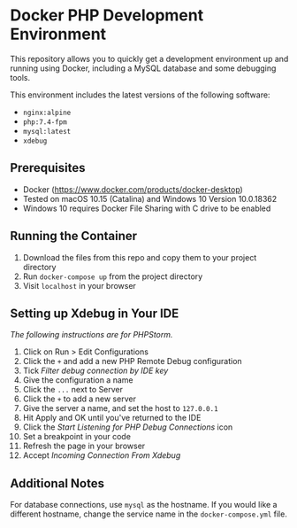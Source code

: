 # Docker PHP Development Environment

This repository allows you to quickly get a development environment up and running using Docker, including a MySQL database and some debugging tools.

This environment includes the latest versions of the following software:

- `nginx:alpine`
- `php:7.4-fpm`
- `mysql:latest`
- `xdebug`

## Prerequisites

 - Docker (https://www.docker.com/products/docker-desktop)
 - Tested on macOS 10.15 (Catalina) and Windows 10 Version 10.0.18362
 - Windows 10 requires Docker File Sharing with C drive to be enabled

## Running the Container

1. Download the files from this repo and copy them to your project directory
2. Run `docker-compose up` from the project directory
3. Visit `localhost` in your browser

## Setting up Xdebug in Your IDE

_The following instructions are for PHPStorm._

1. Click on Run > Edit Configurations
2. Click the `+` and add a new PHP Remote Debug configuration
3. Tick _Filter debug connection by IDE key_
4. Give the configuration a name
5. Click the `...` next to Server
6. Click the `+` to add a new server
7. Give the server a name, and set the host to `127.0.0.1`
8. Hit Apply and OK until you've returned to the IDE
9. Click the _Start Listening for PHP Debug Connections_ icon
10. Set a breakpoint in your code
11. Refresh the page in your browser
12. Accept _Incoming Connection From Xdebug_

## Additional Notes

For database connections, use `mysql` as the hostname. If you would like a different hostname, change the service name in the `docker-compose.yml` file.  
